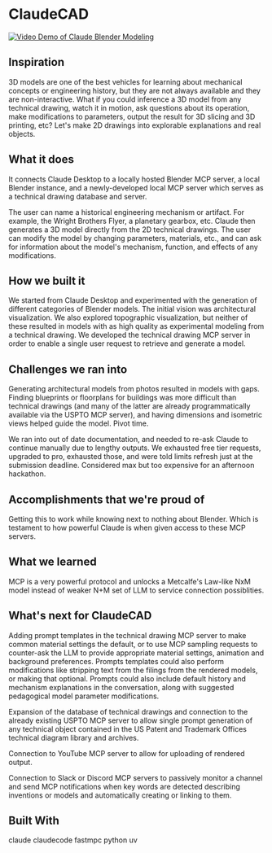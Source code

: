 # ClaudeCAD

[![Video Demo of Claude Blender Modeling](https://img.youtube.com/vi/Li_4rGMCwnk/0.jpg)](https://www.youtube.com/watch?v=Li_4rGMCwnk/0.jpg)

## Inspiration

3D models are one of the best vehicles for learning about mechanical concepts or engineering history, but they are not always available and they are non-interactive. What if you could inference a 3D model from any technical drawing, watch it in motion, ask questions about its operation, make modifications to parameters, output the result for 3D slicing and 3D printing, etc? Let's make 2D drawings into explorable explanations and real objects.

## What it does
It connects Claude Desktop to a locally hosted Blender MCP server, a local Blender instance, and a newly-developed local MCP server which serves as a technical drawing database and server.

The user can name a historical engineering mechanism or artifact. For example, the Wright Brothers Flyer, a planetary gearbox, etc. Claude then generates a 3D model directly from the 2D technical drawings. The user can modify the model by changing parameters, materials, etc., and can ask for information about the model's mechanism, function, and effects of any modifications.

## How we built it
We started from Claude Desktop and experimented with the generation of different categories of Blender models. The initial vision was architectural visualization. We also explored topographic visualization, but neither of these resulted in models with as high quality as experimental modeling from a technical drawing. We developed the technical drawing MCP server in order to enable a single user request to retrieve and generate a model.

## Challenges we ran into
Generating architectural models from photos resulted in models with gaps. Finding blueprints or floorplans for buildings was more difficult than technical drawings (and many of the latter are already programmatically available via the USPTO MCP server), and having dimensions and isometric views helped guide the model. Pivot time.

We ran into out of date documentation, and needed to re-ask Claude to continue manually due to lengthy outputs. We exhausted free tier requests, upgraded to pro, exhausted those, and were told limits refresh just at the submission deadline. Considered max but too expensive for an afternoon hackathon.

## Accomplishments that we're proud of
Getting this to work while knowing next to nothing about Blender. Which is testament to how powerful Claude is when given access to these MCP servers.

## What we learned
MCP is a very powerful protocol and unlocks a Metcalfe's Law-like NxM model instead of weaker N+M set of LLM to service connection possiblities.

## What's next for ClaudeCAD
Adding prompt templates in the technical drawing MCP server to make common material settings the default, or to use MCP sampling requests to counter-ask the LLM to provide appropriate material settings, animation and background preferences. Prompts templates could also perform modifications like stripping text from the filings from the rendered models, or making that optional. Prompts could also include default history and mechanism explanations in the conversation, along with suggested pedagogical model parameter modifications.

Expansion of the database of technical drawings and connection to the already existing USPTO MCP server to allow single prompt generation of any technical object contained in the US Patent and Trademark Offices technical diagram library and archives.

Connection to YouTube MCP server to allow for uploading of rendered output.

Connection to Slack or Discord MCP servers to passively monitor a channel and send MCP notifications when key words are detected describing inventions or models and automatically creating or linking to them.

## Built With
claude
claudecode
fastmpc
python
uv
